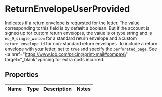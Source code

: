 

# ReturnEnvelopeUserProvided

Indicates if a return envelope is requested for the letter. The value corresponding to this field is by default a boolean. But if the account is signed up for custom return envelopes, the value is of type string and is `no_9_single_window` for a standard return envelope and a custom `return_envelope_id` for non-standard return envelopes.  To include a return envelope with your letter, set to `true` and specify the `perforated_page`. See <a href=\"https://www.lob.com/pricing/print-mail#compare\" target=\"_blank\">pricing</a> for extra costs incurred.

## Properties

| Name | Type | Description | Notes |
|------------ | ------------- | ------------- | -------------|



